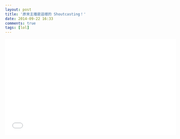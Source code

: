 ```yaml
---
layout: post
title: '原來主播是這樣的 Shoutcasting！'
date: 2014-09-22 16:33
comments: true
tags: [lol]
---
```

<iframe width="560" height="315" src="//www.youtube.com/embed/9ZfUILVQm-0" frameborder="0" allowfullscreen></iframe>
<br />